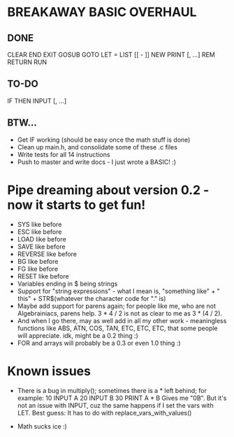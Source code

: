 # BREAKAWAY BASIC OVERHAUL

## DONE

CLEAR
END
EXIT
GOSUB <expression>
GOTO <expression>
LET <variable> = <expression>
LIST [<number>[ - <number>]]
NEW
PRINT <expression>[, <expression>...]
REM <comment>
RETURN
RUN

## TO-DO

IF <conditions> THEN <number or statement>
INPUT <variable>[, <variable>...]

## BTW...

* Get IF working (should be easy once the math stuff is done)
* Clean up main.h, and consolidate some of these .c files
* Write tests for all 14 instructions
* Push to master and write docs - I just wrote a BASIC! :)

# Pipe dreaming about version 0.2 - now it starts to get fun!

* SYS <string> like before
* ESC <string> like before
* LOAD <string> like before
* SAVE <string> like before
* REVERSE like before
* BG like before
* FG like before
* RESET like before
* Variables ending in $ being strings
* Support for "string expressions" - what I mean is, "something like" + " this" + STR$(whatever the character code for "." is)
* Maybe add support for parens again; for people like me, who are not Algebrainiacs, parens help.  3 * 4 / 2 is not as clear to me as 3 * (4 / 2).
* And when I go there, may as well add in all my other work - meaningless functions like ABS, ATN, COS, TAN, ETC, ETC, ETC, that some people will appreciate.  idk, might be a 0.2 thing :)
* FOR and arrays will probably be a 0.3 or even 1.0 thing :)


# Known issues

* There is a bug in multiply(); sometimes there is a * left behind; for example:
	10 INPUT A
	20 INPUT B
	30 PRINT A * B
Gives me "0B".  But it's not an issue with INPUT, cuz the same happens if I set the vars with LET.  Best guess: It has to do with replace_vars_with_values()

* Math sucks ice :)
